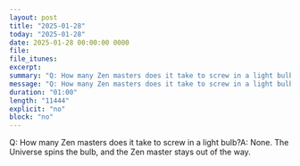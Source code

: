 ```yaml
---
layout: post
title: "2025-01-28"
today: "2025-01-28"
date: 2025-01-28 00:00:00 0000
file:
file_itunes:
excerpt:
summary: "Q: How many Zen masters does it take to screw in a light bulb?A: None. The Universe spins the bulb, and the Zen master stays out of the way."
message: "Q: How many Zen masters does it take to screw in a light bulb?A: None. The Universe spins the bulb, and the Zen master stays out of the way."
duration: "01:00"
length: "11444"
explicit: "no"
block: "no"
---
```

Q: How many Zen masters does it take to screw in a light bulb?A: None. The Universe spins the bulb, and the Zen master stays out of the way.

